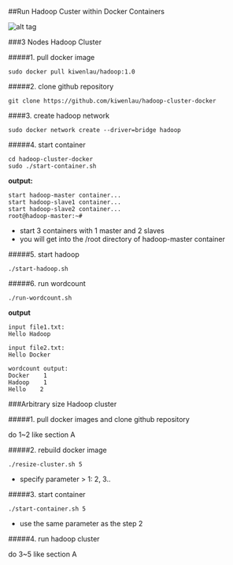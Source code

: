 ##Run Hadoop Custer within Docker Containers

![alt tag](https://raw.githubusercontent.com/kiwenlau/hadoop-cluster-docker/master/hadoop-cluster-docker.png)


###3 Nodes Hadoop Cluster

#####1. pull docker image

```
sudo docker pull kiwenlau/hadoop:1.0
```

#####2. clone github repository

```
git clone https://github.com/kiwenlau/hadoop-cluster-docker
```

####3. create hadoop network

```
sudo docker network create --driver=bridge hadoop
```

#####4. start container



```
cd hadoop-cluster-docker
sudo ./start-container.sh
```

**output:**

```
start hadoop-master container...
start hadoop-slave1 container...
start hadoop-slave2 container...
root@hadoop-master:~# 
```
- start 3 containers with 1 master and 2 slaves
- you will get into the /root directory of hadoop-master container

#####5. start hadoop

```
./start-hadoop.sh
```


#####6. run wordcount

```
./run-wordcount.sh
```

**output**

```
input file1.txt:
Hello Hadoop

input file2.txt:
Hello Docker

wordcount output:
Docker    1
Hadoop    1
Hello    2
```

###Arbitrary size Hadoop cluster

#####1. pull docker images and clone github repository

do 1~2 like section A

#####2. rebuild docker image

```
./resize-cluster.sh 5
```

- specify parameter > 1: 2, 3..


#####3. start container

```
./start-container.sh 5
```
- use the same parameter as the step 2

#####4. run hadoop cluster 

do 3~5 like section A

